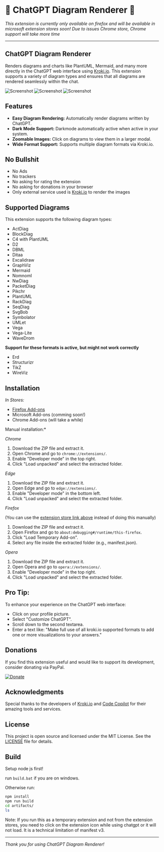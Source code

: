 # 🚧 ChatGPT Diagram Renderer 🚧

*This extension is currently only available on firefox and will be available in microsoft extension stores soon! Due to issues Chrome store, Chrome support will take more time*

---

## ChatGPT Diagram Renderer

Renders diagrams and charts like PlantUML, Mermaid, and many more directly in the ChatGPT web interface using [Kroki.io](https://kroki.io). This extension supports a variety of diagram types and ensures that all diagrams are rendered seamlessly within the chat.

![Screenshot](docs/screenshot4.png)
![Screenshot](docs/screenshot3.png)
![Screenshot](docs/screenshot2.png)

## Features

- **Easy Diagram Rendering:** Automatically render diagrams written by ChatGPT.
- **Dark Mode Support:** Darkmode automatically active when active in your system.
- **Zoomable Images:** Click on diagrams to view them in a larger modal.
- **Wide Format Support:** Supports multiple diagram formats via Kroki.io.

## No Bullshit

- No Ads
- No trackers
- No asking for rating the extension
- No asking for donations in your browser
- Only external service used is [Kroki.io](https://kroki.io) to render the images

## Supported Diagrams

This extension supports the following diagram types:

- ActDiag
- BlockDiag
- C4 with PlantUML
- D2
- DBML
- Ditaa
- Excalidraw
- GraphViz
- Mermaid
- Nomnoml
- NwDiag
- PacketDiag
- Pikchr
- PlantUML
- RackDiag
- SeqDiag
- SvgBob
- Symbolator
- UMLet
- Vega
- Vega-Lite
- WaveDrom

**Support for these formats is active, but might not work correctly**

- Erd
- Structurizr
- TikZ
- WireViz

## Installation

<!-- Add extension store badges when available -->
<!-- 
[![Chrome Web Store](https://developer.chrome.com/webstore/images/ChromeWebStore_Badge_v2_496x150.png)](https://chrome.google.com/webstore/detail/your-extension-id)
-->

*In Stores:*

- [Firefox Add-ons](https://addons.mozilla.org/de/firefox/addon/chatgpt-diagram-renderer/)
- Microsoft Add-ons (comming soon!)
- Chrome Add-ons (will take a while)

Manual installation:*

*Chrome*
1. Download the ZIP file and extract it.
2. Open Chrome and go to `chrome://extensions/`.
3. Enable "Developer mode" in the top right.
4. Click "Load unpacked" and select the extracted folder.

*Edge*
1. Download the ZIP file and extract it.
2. Open Edge and go to `edge://extensions/`.
3. Enable "Developer mode" in the bottom left.
4. Click "Load unpacked" and select the extracted folder.

*Firefox*

(You can use the [extension store link above](https://addons.mozilla.org/de/firefox/addon/chatgpt-diagram-renderer/) instead of doing this manually)
1. Download the ZIP file and extract it.
2. Open Firefox and go to `about:debugging#/runtime/this-firefox`.
3. Click "Load Temporary Add-on".
4. Select any file inside the extracted folder (e.g., manifest.json).

*Opera*
1. Download the ZIP file and extract it.
2. Open Opera and go to `opera://extensions/`.
3. Enable "Developer mode" in the top right.
4. Click "Load unpacked" and select the extracted folder.


## Pro Tip:

To enhance your experience on the ChatGPT web interface:
- Click on your profile picture.
- Select "Customize ChatGPT".
- Scroll down to the second textarea.
- Enter a text like: "Make full use of all kroki.io supported formats to add one or more visualizations to your answers."

## Donations

If you find this extension useful and would like to support its development, consider donating via PayPal.

[![Donate](https://www.paypalobjects.com/en_US/i/btn/btn_donateCC_LG.gif)](https://www.paypal.com/donate?hosted_button_id=PDLLVF5XVMJPC)

## Acknowledgments

Special thanks to the developers of [Kroki.io](https://kroki.io) and [Code Copilot](https://promptspellsmith.com/g/g-2DQzU5UZl) for their amazing tools and services.

## License

This project is open source and licensed under the MIT License. See the [LICENSE](LICENSE) file for details.

## Build

Setup node js first!

run `build.bat` if you are on windows.

Otherwise run:

````bash
npm install
npm run build
cd artifacts/
ls
````

Note: If you run this as a temporary extension and not from the extension stores, you need to click on the extension icon while using chatgpt or it will not load. It is a technical limitation of manifest v3.

---

*Thank you for using ChatGPT Diagram Renderer!*

